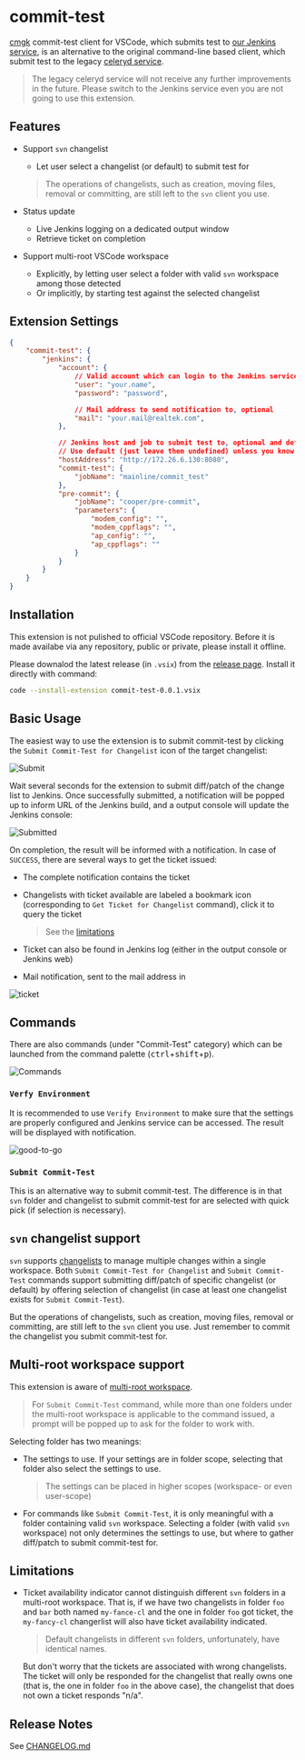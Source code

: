 # commit-test

[cmgk](http://172.26.6.129/scm/cmgk.git) commit-test client for VSCode,
which submits test to
[our Jenkins service](http://172.26.6.130:8080/mainline/commit_test),
is an alternative to the original command-line based client, which submit test
to the legacy [celeryd service](amqp://cmgk@172.26.6.130).

> The legacy celeryd service will not receive any further improvements in the
> future. Please switch to the Jenkins service even you are not going to use
> this extension.

## Features

*   Support `svn` changelist
    *   Let user select a changelist (or default) to submit test for

    > The operations of changelists, such as creation, moving files, removal or
    > committing, are still left to the `svn` client you use.

*   Status update
    *   Live Jenkins logging on a dedicated output window
    *   Retrieve ticket on completion
*   Support multi-root VSCode workspace
    *   Explicitly, by letting user select a folder with valid `svn` workspace
        among those detected
    *   Or implicitly, by starting test against the selected changelist

## Extension Settings

```json
{
    "commit-test": {
        "jenkins": {
            "account": {
                // Valid account which can login to the Jenkins service (usually your NT account), mandatory
                "user": "your.name",
                "password": "password",

                // Mail address to send notification to, optional
                "mail": "your.mail@realtek.com",
            },

            // Jenkins host and job to submit test to, optional and default to the following value.
            // Use default (just leave them undefined) unless you know what you are doing.
            "hostAddress": "http://172.26.6.130:8080",
            "commit-test": {
                "jobName": "mainline/commit_test"
            },
            "pre-commit": {
                "jobName": "cooper/pre-commit",
                "parameters": {
                    "modem_config": "",
                    "modem_cppflags": "",
                    "ap_config": "",
                    "ap_cppflags": ""
                }
            }
        }
    }
}
```

## Installation

This extension is not pulished to official VSCode repository. Before it is made
availabe via any repository, public or private, please install it offline.

Please downalod the latest release (in `.vsix`) from the
[release page](http://172.26.6.129/jy.hsu/vscode-commit-test/-/releases).
Install it directly with command:

```sh
code --install-extension commit-test-0.0.1.vsix
```

## Basic Usage

The easiest way to use the extension is to submit commit-test by clicking the
`Submit Commit-Test for Changelist` icon of the target changelist:

![Submit](images/submit-for-cl.png)

Wait several seconds for the extension to submit diff/patch of the change list
to Jenkins. Once successfully submitted, a notification will be popped up to
inform URL of the Jenkins build, and a output console will update the Jenkins
console:

![Submitted](images/submitted.png)

On completion, the result will be informed with a notification. In case of
`SUCCESS`, there are several ways to get the ticket issued:

*   The complete notification contains the ticket
*   Changelists with ticket available are labeled a bookmark icon (corresponding
    to `Get Ticket for Changelist` command), click it to query the ticket

    > See the [limitations](#Limitations)

*   Ticket can also be found in Jenkins log (either in the output console or
    Jenkins web)
*   Mail notification, sent to the mail address in

![ticket](images/success.png)

## Commands

There are also commands (under "Commit-Test" category) which can be launched
from the command palette
(<kbd>ctrl</kbd>+<kbd>shift</kbd>+<kbd>p</kbd>).

![Commands](images/commands.png)

### `Verfy Environment`

It is recommended to use `Verify Environment` to make sure that the settings are
properly configured and Jenkins service can be accessed. The result will be
displayed with notification.

![good-to-go](images/good-to-go.png)

### `Submit Commit-Test`

This is an alternative way to submit commit-test. The difference is in that
`svn` folder and changelist to submit commit-test for are selected with quick
pick (if selection is necessary).

## `svn` changelist support

`svn` supports [changelists](http://svnbook.red-bean.com/en/1.6/svn.advanced.changelists.html)
to manage multiple changes within a single workspace. Both
`Submit Commit-Test for Changelist` and `Submit Commit-Test` commands support
submitting diff/patch of specific changelist (or default) by offering selection
of changelist (in case at least one changelist exists for `Submit Commit-Test`).

But the operations of changelists, such as creation, moving files, removal or
committing, are still left to the `svn` client you use. Just remember to commit
the changelist you submit commit-test for.

## Multi-root workspace support

This extension is aware of
[multi-root workspace](https://code.visualstudio.com/docs/editor/multi-root-workspaces).

> For `Submit Commit-Test` command, while more than one folders under the
> multi-root workspace is applicable to the command issued, a prompt will be
> popped up to ask for the folder to work with.

Selecting folder has two meanings:

*   The settings to use. If your settings are in folder scope, selecting that
    folder also select the settings to use.

    > The settings can be placed in higher scopes (workspace- or even
    > user-scope)

*   For commands like `Submit Commit-Test`, it is only meaningful with a folder
    containing valid `svn` workspace. Selecting a folder (with valid `svn`
    workspace) not only determines the settings to use, but where to gather
    diff/patch to submit commit-test for.

## Limitations

*   Ticket availability indicator cannot distinguish different `svn` folders in
    a multi-root workspace. That is, if we have two changelists in folder `foo`
    and `bar` both named `my-fance-cl` and the one in folder `foo` got ticket,
    the `my-fancy-cl` changerlist will also have ticket availability indicated.

    > Default changelists in different `svn` folders, unfortunately, have
    > identical names.

    But don't worry that the tickets are associated with wrong changelists. The
    ticket will only be responded for the changelist that really owns one (that
    is, the one in folder `foo` in the above case), the changelist that does not
    own a ticket responds "n/a".

## Release Notes

See [CHANGELOG.md](CHANGELOG.md)
